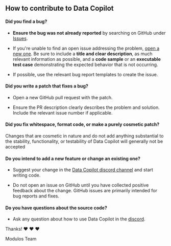 ## How to contribute to Data Copilot

#### **Did you find a bug?**

* **Ensure the bug was not already reported** by searching on GitHub under [Issues](https://github.com/Modulos/data_copilot/issues).

* If you're unable to find an open issue addressing the problem, [open a new one](https://github.com/Modulos/data_copilot/issues/new). Be sure to include a **title and clear description**, as much relevant information as possible, and a **code sample** or an **executable test case** demonstrating the expected behavior that is not occurring.

* If possible, use the relevant bug report templates to create the issue.

#### **Did you write a patch that fixes a bug?**

* Open a new GitHub pull request with the patch.

* Ensure the PR description clearly describes the problem and solution. Include the relevant issue number if applicable.

#### **Did you fix whitespace, format code, or make a purely cosmetic patch?**

Changes that are cosmetic in nature and do not add anything substantial to the stability, functionality, or testability of Data Copilot will generally not be accepted 

#### **Do you intend to add a new feature or change an existing one?**

* Suggest your change in the [Data Copilot discord channel](https://discord.gg/muerW29z) and start writing code.

* Do not open an issue on GitHub until you have collected positive feedback about the change. GitHub issues are primarily intended for bug reports and fixes.


#### **Do you have questions about the source code?**

* Ask any question about how to use Data Copilot in the [discord](https://discord.gg/muerW29z).


Thanks! :heart: :heart: :heart:

Modulos Team